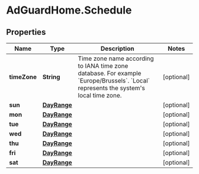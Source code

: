 # AdGuardHome.Schedule

## Properties

Name | Type | Description | Notes
------------ | ------------- | ------------- | -------------
**timeZone** | **String** | Time zone name according to IANA time zone database.  For example &#x60;Europe/Brussels&#x60;.  &#x60;Local&#x60; represents the system&#39;s local time zone.  | [optional] 
**sun** | [**DayRange**](DayRange.md) |  | [optional] 
**mon** | [**DayRange**](DayRange.md) |  | [optional] 
**tue** | [**DayRange**](DayRange.md) |  | [optional] 
**wed** | [**DayRange**](DayRange.md) |  | [optional] 
**thu** | [**DayRange**](DayRange.md) |  | [optional] 
**fri** | [**DayRange**](DayRange.md) |  | [optional] 
**sat** | [**DayRange**](DayRange.md) |  | [optional] 


